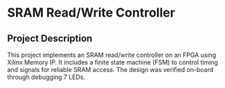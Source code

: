 # SRAM Read/Write Controller

## Project Description
This project implements an SRAM read/write controller on an FPGA using Xilinx Memory IP. 
 It includes a finite state machine (FSM) to control timing and signals for reliable SRAM access.
 The design was verified on-board through debugging 7 LEDs.



